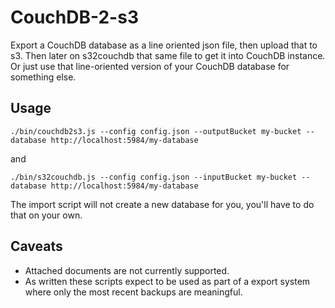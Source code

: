 # CouchDB-2-s3

Export a CouchDB database as a line oriented json file, then upload that to s3. Then later on s32couchdb that same file to get it into CouchDB instance. Or just use that line-oriented version of your CouchDB database for something else.

## Usage

`./bin/couchdb2s3.js --config config.json --outputBucket my-bucket --database http://localhost:5984/my-database`

and

`./bin/s32couchdb.js --config config.json --inputBucket my-bucket --database http://localhost:5984/my-database`

The import script will not create a new database for you, you'll have to do that on your own.

## Caveats

* Attached documents are not currently supported.
* As written these scripts expect to be used as part of a export system where only the most recent backups are meaningful.
